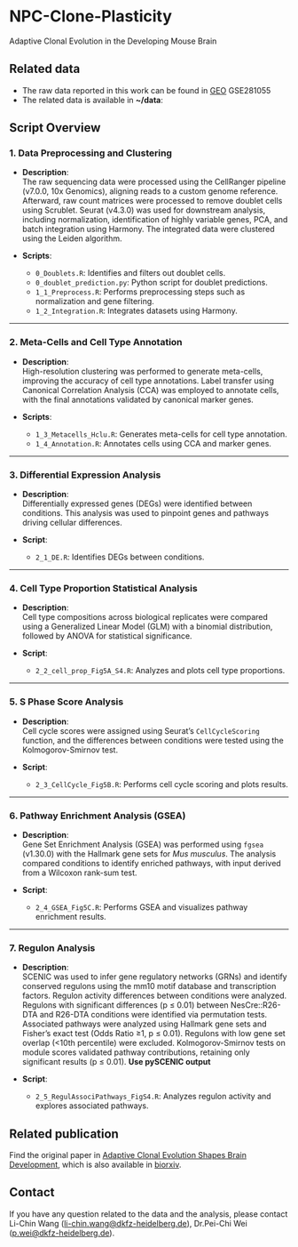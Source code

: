 # NPC-Clone-Plasticity
Adaptive Clonal Evolution in the Developing Mouse Brain 




## Related data
 * The raw data reported in this work can be found in [GEO]() GSE281055
 * The related data is available in **~/data**:


## Script Overview

### 1. Data Preprocessing and Clustering
- **Description**:  
  The raw sequencing data were processed using the CellRanger pipeline (v7.0.0, 10x Genomics), aligning reads to a custom genome reference. Afterward, raw count matrices were processed to remove doublet cells using Scrublet. Seurat (v4.3.0) was used for downstream analysis, including normalization, identification of highly variable genes, PCA, and batch integration using Harmony. The integrated data were clustered using the Leiden algorithm.

- **Scripts**:  
  - `0_Doublets.R`: Identifies and filters out doublet cells.  
  - `0_doublet_prediction.py`: Python script for doublet predictions.  
  - `1_1_Preprocess.R`: Performs preprocessing steps such as normalization and gene filtering.  
  - `1_2_Integration.R`: Integrates datasets using Harmony.

---

### 2. Meta-Cells and Cell Type Annotation
- **Description**:  
  High-resolution clustering was performed to generate meta-cells, improving the accuracy of cell type annotations. Label transfer using Canonical Correlation Analysis (CCA) was employed to annotate cells, with the final annotations validated by canonical marker genes.

- **Scripts**:  
  - `1_3_Metacells_Hclu.R`: Generates meta-cells for cell type annotation.  
  - `1_4_Annotation.R`: Annotates cells using CCA and marker genes.

---

### 3. Differential Expression Analysis
- **Description**:  
  Differentially expressed genes (DEGs) were identified between conditions. This analysis was used to pinpoint genes and pathways driving cellular differences.

- **Script**:  
  - `2_1_DE.R`: Identifies DEGs between conditions.

---

### 4. Cell Type Proportion Statistical Analysis
- **Description**:  
  Cell type compositions across biological replicates were compared using a Generalized Linear Model (GLM) with a binomial distribution, followed by ANOVA for statistical significance.

- **Script**:  
  - `2_2_cell_prop_Fig5A_S4.R`: Analyzes and plots cell type proportions.

---

### 5. S Phase Score Analysis
- **Description**:  
  Cell cycle scores were assigned using Seurat’s `CellCycleScoring` function, and the differences between conditions were tested using the Kolmogorov-Smirnov test.

- **Script**:  
  - `2_3_CellCycle_Fig5B.R`: Performs cell cycle scoring and plots results.

---

### 6. Pathway Enrichment Analysis (GSEA)
- **Description**:  
  Gene Set Enrichment Analysis (GSEA) was performed using `fgsea` (v1.30.0) with the Hallmark gene sets for *Mus musculus*. The analysis compared conditions to identify enriched pathways, with input derived from a Wilcoxon rank-sum test.

- **Script**:  
  - `2_4_GSEA_Fig5C.R`: Performs GSEA and visualizes pathway enrichment results.

---

### 7. Regulon Analysis
- **Description**:  
  SCENIC was used to infer gene regulatory networks (GRNs) and identify conserved regulons using the mm10 motif database and transcription factors. Regulon activity differences between conditions were analyzed. Regulons with significant differences (p ≤ 0.01) between NesCre::R26-DTA and R26-DTA conditions were identified via permutation tests. Associated pathways were analyzed using Hallmark gene sets and Fisher’s exact test (Odds Ratio ≥1, p ≤ 0.01). Regulons with low gene set overlap (<10th percentile) were excluded. Kolmogorov-Smirnov tests on module scores validated pathway contributions, retaining only significant results (p ≤ 0.01). **Use pySCENIC output**

- **Script**:  
  - `2_5_RegulAssociPathways_FigS4.R`: Analyzes regulon activity and explores associated pathways.
 


## Related publication
Find the original paper in [Adaptive Clonal Evolution Shapes Brain Development](https://www.biorxiv.org/content/10.1101/2025.03.04.641452v1), which is also available in [biorxiv]().

## Contact
If you have any question related to the data and the analysis, please contact Li-Chin Wang (li-chin.wang@dkfz-heidelberg.de), Dr.Pei-Chi Wei (p.wei@dkfz-heidelberg.de).


    
